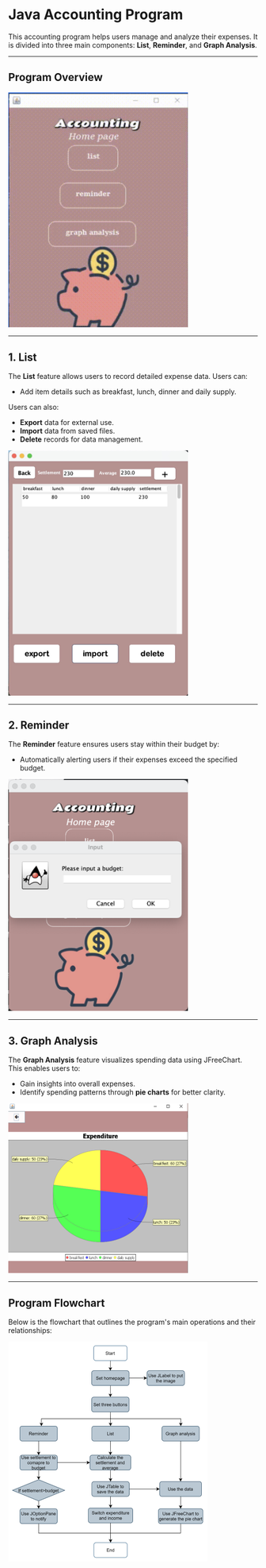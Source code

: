# Java Accounting Program

This accounting program helps users manage and analyze their expenses. It is divided into three main components: **List**, **Reminder**, and **Graph Analysis**.

---

## Program Overview
<img width="363" alt="Program Homepage" src="img/homepage.png">

---

## 1. List

The **List** feature allows users to record detailed expense data. Users can:
- Add item details such as breakfast, lunch, dinner and daily supply.
  
Users can also:
- **Export** data for external use.
- **Import** data from saved files.
- **Delete** records for data management.

<img width="363" alt="List Feature" src="img/lists.png">

---

## 2. Reminder

The **Reminder** feature ensures users stay within their budget by:
- Automatically alerting users if their expenses exceed the specified budget.

<img width="363" alt="Reminder Feature" src="img/reminder.png">

---

## 3. Graph Analysis

The **Graph Analysis** feature visualizes spending data using JFreeChart. This enables users to:
- Gain insights into overall expenses.
- Identify spending patterns through **pie charts** for better clarity.

<img width="363" alt="Graph Analysis Feature" src="img/chart.png">

---

## Program Flowchart

Below is the flowchart that outlines the program's main operations and their relationships:

<img width="402" alt="Program Flowchart" src="img/flowchart.png">
